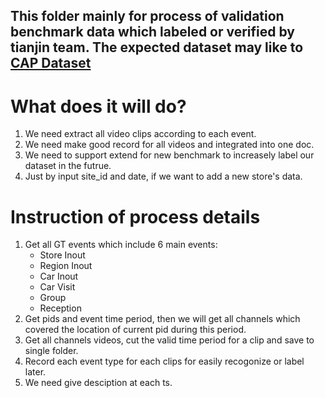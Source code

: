 This folder mainly for process of validation benchmark data which labeled or verified by tianjin team.
The expected dataset may like to [CAP Dataset](https://visym.github.io/cap/)
---

# What does it will do?
1. We need extract all video clips according to each event.
2. We need make good record for all videos and integrated into one doc.
3. We need to support extend for new benchmark to increasely label our dataset in the futrue.
4. Just by input site_id and date, if we want to add a new store's data.


# Instruction of process details
1. Get all GT events which include 6 main events:
   - Store Inout
   - Region Inout
   - Car Inout
   - Car Visit
   - Group
   - Reception
2. Get pids and event time period, then we will get all channels which covered the location of current pid during this period.
3. Get all channels videos, cut the valid time period for a clip and save to single folder.
4. Record each event type for each clips for easily recogonize or label later.
5. We need give desciption at each ts.

